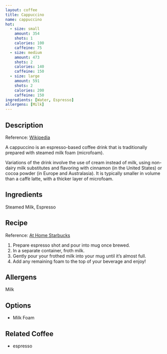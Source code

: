 ```yaml
---
layout: coffee
title: Cappuccino
name: cappuccino
hot:
  - size: small
    amount: 354
    shots: 1
    calories: 100
    caffeine: 75
  - size: medium
    amount: 473
    shots: 2
    calories: 140
    caffeine: 150
  - size: large
    amount: 591
    shots: 2
    calories: 200
    caffeine: 150
ingredients: [Water, Espresso]
allergens: [Milk]
---
```

## Description

Reference: [Wikipedia](https://en.wikipedia.org/wiki/Cappuccino)

A cappuccino is an espresso-based coffee drink that is traditionally prepared with steamed milk foam (microfoam).

Variations of the drink involve the use of cream instead of milk, using non-dairy milk substitutes and flavoring with cinnamon (in the United States) or cocoa powder (in Europe and Australasia). It is typically smaller in volume than a caffè latte, with a thicker layer of microfoam.

## Ingredients

Steamed Milk, Espresso

## Recipe

Reference: [At Home Starbucks](https://athome.starbucks.com/recipe/classic-cappuccino)

1. Prepare espresso shot and pour into mug once brewed.
1. In a separate container, froth milk.
1. Gently pour your frothed milk into your mug until it’s almost full.
1. Add any remaining foam to the top of your beverage and enjoy! 

## Allergens

Milk

## Options

- Milk Foam

## Related Coffee

- espresso
